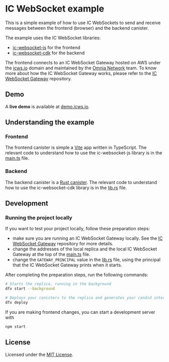 # IC WebSocket example

This is a simple example of how to use IC WebSockets to send and receive messages between the frontend (browser) and the backend canister.

The example uses the IC WebSocket libraries:
- [ic-websocket-js](https://github.com/omnia-network/ic-websocket-sdk-js) for the frontend
- [ic-websocket-cdk](https://github.com/omnia-network/ic-websocket-cdk-rs) for the backend

The frontend connects to an IC WebSocket Gateway hosted on AWS under the [icws.io](wss://icws.io) domain and maintained by the [Omnia Network](https://github.com/omnia-network) team. To know more about how the IC WebSocket Gateway works, please refer to the [IC WebSocket Gateway](https://github.com/omnia-network/ic-websocket) repository.

## Demo

A **live demo** is available at [demo.icws.io](https://demo.icws.io).

## Understanding the example

### Frontend

The frontend canister is simple a [Vite](https://vitejs.dev/) app written in TypeScript. The relevant code to understand how to use the ic-websocket-js library is in the [main.ts](src/ic_websocket_example_frontend/src/main.ts) file.

### Backend

The backend canister is a [Rust canister](https://internetcomputer.org/docs/current/developer-docs/backend/rust). The relevant code to understand how to use the ic-websocket-cdk library is in the [lib.rs](src/ic_websocket_example_backend/src/lib.rs) file.

## Development

### Running the project locally

If you want to test your project locally, follow these preparation steps:
- make sure you are running an IC WebSocket Gateway locally. See the [IC WebSocket Gateway](https://github.com/omnia-network/ic-websocket) repository for more details.
- change the addresses of the local replica and the local IC WebSocket Gateway at the top of the [main.ts](src/ic_websocket_example_frontend/src/main.ts) file.
- change the `GATEWAY_PRINCIPAL` value in the [lib.rs](src/ic_websocket_example_backend/src/lib.rs) file, using the principal that the IC WebSocket Gateway prints when it starts.

After completing the preparation steps, run the following commands:

```bash
# Starts the replica, running in the background
dfx start --background

# Deploys your canisters to the replica and generates your candid interface
dfx deploy
```

If you are making frontend changes, you can start a development server with

```bash
npm start
```

## License

Licensed under the [MIT License](./LICENSE).
